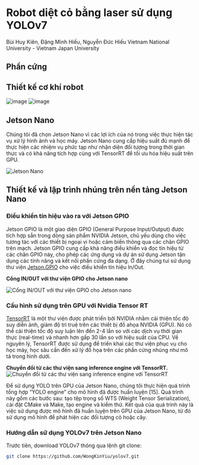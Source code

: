 

# Robot diệt cỏ bằng laser sử dụng YOLOv7
Bùi Huy Kiên, Đặng Minh Hiếu, Nguyễn Đức Hiếu
Vietnam National University - Vietnam Japan University

## Phần cứng
## Thiết kế cơ khí robot
![image](https://github.com/hieucoolngau/weeding_robot_VJU/assets/116575807/b06b9b51-81ca-4d7b-93e1-a3907dbaaed6)
![image](https://github.com/hieucoolngau/weeding_robot_VJU/assets/116575807/387167cd-3ce1-4838-8fcb-3947122b7848)

## Jetson Nano 
Chúng tôi đã chọn Jetson Nano vì các lợi ích của nó trong việc thực hiện tác vụ xử lý hình ảnh và học máy. Jetson Nano cung cấp hiệu suất đủ mạnh để thực hiện các nhiệm vụ phức tạp như nhận diện đối tượng trong thời gian thực và có khả năng tích hợp cùng với TensorRT để tối ưu hóa hiệu suất trên GPU.

![Jetson Nano](https://github.com/hieucoolngau/weeding_robot_VJU/assets/116575807/cb74fe7e-9f46-47e6-b75f-34ba33065e3e)

## Thiết kế và lập trình nhúng trên nền tảng Jetson Nano
### Điều khiển tín hiệu vào ra với Jetson GPIO
Jetson GPIO là một giao diện GPIO (General Purpose Input/Output) được tích hợp sẵn trong dòng sản phẩm NVIDIA Jetson, chủ yếu dùng cho việc tương tác với các thiết bị ngoại vi hoặc cảm biến thông qua các chân GPIO trên mạch. Jetson GPIO cung cấp khả năng điều khiển và đọc tín hiệu từ các chân GPIO này, cho phép các ứng dụng và dự án sử dụng Jetson tận dụng các tính năng và kết nối phần cứng đa dạng.
Ở đây chúng tui sử dụng thư viện [Jetson.GPIO](https://github.com/NVIDIA/jetson-gpio) cho việc điều khiển tín hiệu In/Out. 

**Cổng IN/OUT với thư viện GPIO cho Jetson nano**

![Cổng IN/OUT với thư viện GPIO cho Jetson nano](https://github.com/hieucoolngau/weeding_robot_VJU/assets/116575807/0c86d889-10a6-411b-939b-e5e7563db116)



### Cấu hình sử dụng trên GPU với Nvidia Tensor RT
[TensorRT](https://developer.nvidia.com/tensorrt) là một thư viện được phát triển bởi NVIDIA nhằm cải thiện tốc độ suy diễn ảnh, giảm độ trì truệ trên các thiết bị đồ ahọa NVIDIA (GPU). Nó có thể cải thiện tốc độ suy luận lên đến 2-4 lần so với các dịch vụ thời gian thực (real-time) và nhanh hơn gấp 30 lần so với hiệu suất của CPU. Về nguyên lý, TensorRT được sử dụng để triển khai các thư viện phục vụ cho học máy, học sâu cần đến xử lý đồ họa trên các phần cứng nhúng như mô tả trong hình dưới.

**Chuyển đổi từ các thư viện sang inference engine với TensorRT.**
![Chuyển đổi từ các thư viện sang inference engine với TensorRT](https://github.com/hieucoolngau/weeding_robot_VJU/assets/116575807/01c0779b-11cd-4fec-860a-ee61b4c7fde4)




Để sử dụng YOLO trên GPU của Jetson Nano, chúng tôi thực hiện quá trình tổng hợp “YOLO engine” cho mô hình đã được huấn luyện [15]. Quá trình này gồm các bước sau: tạo tệp trọng số WTS (Weight Tensor Serialization), cài đặt CMake và Make, tạo engine và kiểm thử. Kết quả của quá trình này là việc sử dụng được mô hình đã huấn luyện trên GPU của Jetson Nano, từ đó sử dụng mô hình để phát hiện các đối tượng cỏ hoặc cây.


### Hướng dẫn sử dụng YOLOv7 trên Jetson Nano
Trước tiên, download YOLOv7 thông qua lệnh git clone:

```bash
git clone https://github.com/WongKinYiu/yolov7.git
